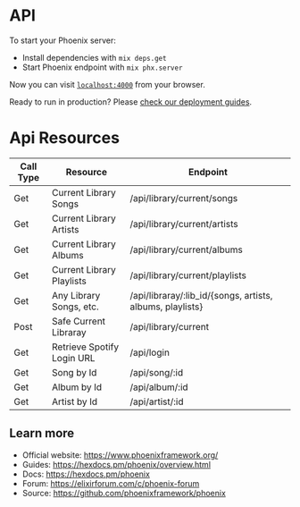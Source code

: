 # API

To start your Phoenix server:

  * Install dependencies with `mix deps.get`
  * Start Phoenix endpoint with `mix phx.server`

Now you can visit [`localhost:4000`](http://localhost:4000) from your browser.

Ready to run in production? Please [check our deployment guides](https://hexdocs.pm/phoenix/deployment.html).

# Api Resources

Call Type | Resource | Endpoint
--------- | -------- | --------
Get | Current Library Songs| /api/library/current/songs
Get | Current Library Artists| /api/library/current/artists
Get | Current Library Albums| /api/library/current/albums
Get | Current Library Playlists| /api/library/current/playlists
Get | Any Library Songs, etc. | /api/libraray/:lib_id/{songs, artists, albums, playlists}
Post | Safe Current Libraray | /api/library/current
Get | Retrieve Spotify Login URL | /api/login
Get | Song by Id | /api/song/:id
Get | Album by Id | /api/album/:id
Get | Artist by Id | /api/artist/:id

## Learn more

  * Official website: https://www.phoenixframework.org/
  * Guides: https://hexdocs.pm/phoenix/overview.html
  * Docs: https://hexdocs.pm/phoenix
  * Forum: https://elixirforum.com/c/phoenix-forum
  * Source: https://github.com/phoenixframework/phoenix
